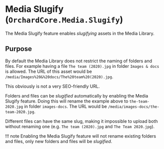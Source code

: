 # Media Slugify (`OrchardCore.Media.Slugify`)

The Media Slugify feature enables _slugifying_ assets in the Media Library.

## Purpose

By default the Media Library does not restrict the naming of folders and files. For example having a file `The team (2020).jpg` in folder `Images & docs` is allowed. The URL of this asset would be `/media/Images%20&%20docs/The%20team%20(2020).jpg`.

This obviously is not a very SEO-friendly URL.

Folders and files can be _slugified_ automatically by enabling the Media Slugify feature. Doing this will rename the example above to `the-team-2020.jpg` in folder `images-docs`. The URL would be `/media/images-docs/the-team-2020.jpg`.

Different files can have the same slug, making it impossible to upload both without renaming one (e.g. `The team (2020).jpg` and `The Team 2020.jpg`).

!!! note
    Enabling the Media Slugify feature will not rename existing folders and files, only new folders and files will be _slugified_.